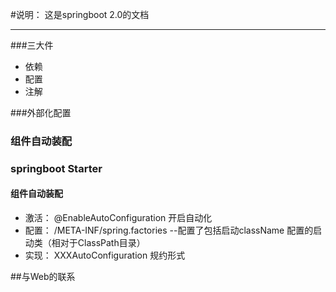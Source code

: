 #说明： 这是springboot 2.0的文档
***
###三大件
* 依赖
* 配置
* 注解

###外部化配置
### 组件自动装配
### springboot Starter 
#### 组件自动装配
   * 激活： @EnableAutoConfiguration 开启自动化
   * 配置： /META-INF/spring.factories --配置了包括启动className 配置的启动类（相对于ClassPath目录）
   * 实现： XXXAutoConfiguration  规约形式

##与Web的联系